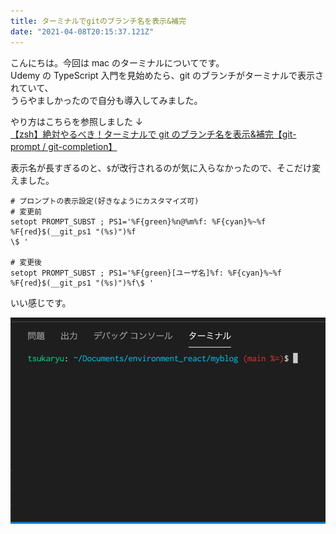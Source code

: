 ```yaml
---
title: ターミナルでgitのブランチ名を表示&補完
date: "2021-04-08T20:15:37.121Z"
---
```


こんにちは。今回は mac のターミナルについてです。  
Udemy の TypeScript 入門を見始めたら、git のブランチがターミナルで表示されていて、  
うらやましかったので自分も導入してみました。

やり方はこちらを参照しました ↓  
[【zsh】絶対やるべき！ターミナルで git のブランチ名を表示&補完【git-prompt / git-completion】](https://qiita.com/mikan3rd/items/d41a8ca26523f950ea9d)

表示名が長すぎるのと、`$`が改行されるのが気に入らなかったので、そこだけ変えました。

```bash:title=.zshrc
# プロンプトの表示設定(好きなようにカスタマイズ可)
# 変更前
setopt PROMPT_SUBST ; PS1='%F{green}%n@%m%f: %F{cyan}%~%f %F{red}$(__git_ps1 "(%s)")%f
\$ '

# 変更後
setopt PROMPT_SUBST ; PS1='%F{green}[ユーザ名]%f: %F{cyan}%~%f %F{red}$(__git_ps1 "(%s)")%f\$ '
```

いい感じです。

![terminal](./terminal.png)
